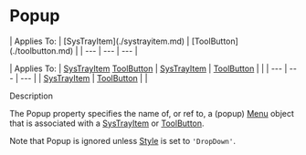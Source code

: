 




<h1 class="heading"><span class="name">Popup</span></h1>
| Applies To: | [SysTrayItem](./systrayitem.md) | [ToolButton](./toolbutton.md) |
| --- | --- | ---  |

| Applies To: | [SysTrayItem](./systrayitem.md) [ToolButton](./toolbutton.md) | [SysTrayItem](./systrayitem.md) | [ToolButton](./toolbutton.md) |  |
| --- | --- | ---  |
| [SysTrayItem](./systrayitem.md) | [ToolButton](./toolbutton.md) |  |


Description


The Popup property specifies the name of, or ref to, a (popup) [Menu](./menu.md) object that is associated with a [SysTrayItem](./systrayitem.md) or [ToolButton](./toolbutton.md).


Note that Popup is ignored unless [Style](style.md) is set to `'DropDown'`.



